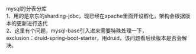 mysql的分表分库  
1、用的是京东的sharding-jdbc，现已经在apache里面开设孵化，架构会根据版本的更新进行迭代  
2、这里有个问题，mysql-base引入进来需要特殊处理一下，  
exclusion：druid-spring-boot-starter，用druid，该问题看后续版本是否会解决。